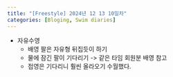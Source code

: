 ```yaml
---
title: "[Freestyle] 2024년 12 13 10일차"
categories: [Bloging, Swim diaries]
---
```


- 자유수영
  - 배영 팔은 자유형 뒤집듯이 하기
  - 물에 잠긴 팔이 기다리기 -> 같은 타임 회원분 배영 참고
  - 접영은 기다리니 훨씬 올라오기 수월했다.
